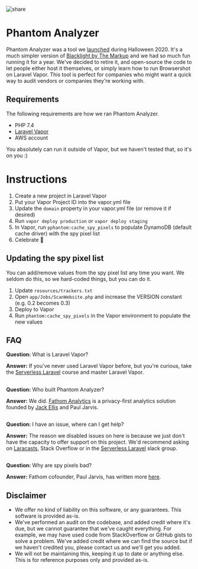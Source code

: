 ![share](https://user-images.githubusercontent.com/537943/136579705-7457d0ec-4b9e-44d5-a980-a227a8de223a.png)

# Phantom Analyzer
Phantom Analyzer was a tool we [launched](https://www.producthunt.com/posts/phantom-analyzer) during Halloween 2020. It's a much simpler version of [Blacklight by The Markup](https://themarkup.org/blacklight) and we had so much fun running it for a year. We've decided to retire it, and open-source the code to let people either host it themselves, or simply learn how to run Browsershot on Laravel Vapor. This tool is perfect for companies who might want a quick way to audit vendors or companies they're working with.

## Requirements
The following requirements are how we ran Phantom Analyzer.

* PHP 7.4
* [Laravel Vapor](https://vapor.laravel.com/)
* AWS account

You absolutely can run it outside of Vapor, but we haven't tested that, so it's on you :)

# Instructions

1. Create a new project in Laravel Vapor
2. Put your Vapor Project ID into the vapor.yml file
3. Update the `domain` property in your vapor.yml file (or remove it if desired)
4. Run `vapor deploy production` or `vapor deploy staging`
5. In Vapor, run `pphantom:cache_spy_pixels` to populate DynamoDB (default cache driver) with the spy pixel list
6. Celebrate 🍾

## Updating the spy pixel list
You can add/remove values from the spy pixel list any time you want. We seldom do this, so we hard-coded things, but you can do it.
1. Update `resources/trackers.txt`
2. Open `app/Jobs/ScanWebsite.php` and increase the VERSION constant (e.g. 0.2 becomes 0.3)
3. Deploy to Vapor
4. Run `phantom:cache_spy_pixels` in the Vapor environment to populate the new values

## FAQ
**Question:** What is Laravel Vapor?

**Answer:** If you've never used Laravel Vapor before, but you're curious, take the [Serverless Laravel](https://serverlesslaravelcourse.com/) course and master Laravel Vapor.

##

**Question:** Who built Phantom Analyzer?

**Answer:** We did. [Fathom Analytics](http://usefathom.com/) is a privacy-first analytics solution founded by [Jack Ellis](https://twitter.com/jackellis) and Paul Jarvis.

##

**Question:** I have an issue, where can I get help?

**Answer:** The reason we disabled issues on here is because we just don't have the capacity to offer support on this project. We'd recommend asking on [Laracasts](https://laracasts.com), Stack Overflow or in the [Serverless Laravel](https://serverlesslaravelcourse.com/) slack group.

##

**Question:** Why are spy pixels bad?

**Answer:** Fathom cofounder, Paul Jarvis, has written more [here](https://usefathom.com/blog/spy).

## Disclaimer
* We offer no kind of liability on this software, or any guarantees. This software is provided as-is.
* We've performed an audit on the codebase, and added credit where it's due, but we cannot guarantee that we've caught everything. For example, we may have used code from StackOverflow or GitHub gists to solve a problem. We've added credit where we can find the source but if we haven't credited you, please contact us and we'll get you added.
* We will not be maintaining this, keeping it up to date or anything else. This is for reference purposes only and provided as-is.
